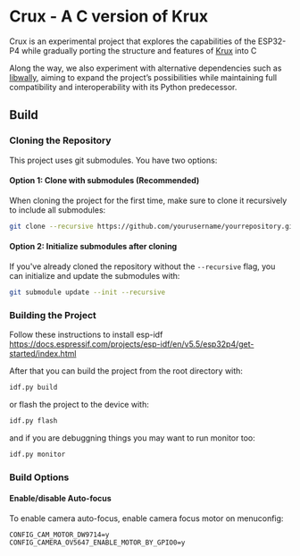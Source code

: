 # Crux - A C version of Krux

Crux is an experimental project that explores the capabilities of the ESP32-P4 while gradually porting the structure and features of [Krux](https://github.com/selfcustody/krux) into C

Along the way, we also experiment with alternative dependencies such as [libwally](https://github.com/ElementsProject/libwally-core), aiming to expand the project’s possibilities while maintaining full compatibility and interoperability with its Python predecessor.

## Build

### Cloning the Repository

This project uses git submodules. You have two options:

#### Option 1: Clone with submodules (Recommended)

When cloning the project for the first time, make sure to clone it recursively to include all submodules:

```bash
git clone --recursive https://github.com/yourusername/yourrepository.git
```

#### Option 2: Initialize submodules after cloning

If you've already cloned the repository without the `--recursive` flag, you can initialize and update the submodules with:

```bash
git submodule update --init --recursive
```

### Building the Project

Follow these instructions to install esp-idf https://docs.espressif.com/projects/esp-idf/en/v5.5/esp32p4/get-started/index.html

After that you can build the project from the root directory with:

```bash
idf.py build
```

or flash the project to the device with:

```bash
idf.py flash
```

and if you are debuggning things you may want to run monitor too:

```bash
idf.py monitor
```

### Build Options

#### Enable/disable Auto-focus

To enable camera auto-focus, enable camera focus motor on menuconfig:

```
CONFIG_CAM_MOTOR_DW9714=y
CONFIG_CAMERA_OV5647_ENABLE_MOTOR_BY_GPIO0=y
```
